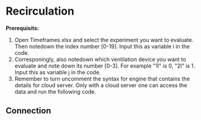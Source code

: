 # Recirculation
**Prerequisits:**
1. Open Timeframes.xlsx and select the experiment you want to evaluate. Then notedown the index number [0-19]. Input this as variable i in the code.
2. Corresponingly, also notedown which ventilation device you want to evaluate and note down its number [0-3]. For example "1l" is 0, "2l" is 1. Input this as variable j in the code.
3. Remember to turn uncomment the syntax for engine that contains the details for cloud server. Only with a cloud server one can access the data and run the following code.
## Connection
